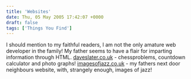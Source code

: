 ```yaml
---
title: 'Websites'
date: Thu, 05 May 2005 17:42:07 +0000
draft: false
tags: ['Things You Find']
---
```


I should mention to my faithful readers, I am not the only amature web developer in the family! My father seems to have a flair for imparting information through HTML. [daveslater.co.uk](http://www.daveslater.co.uk/) - chessproblems, countdown calculator and photo graphs! [imagesofjazz.co.uk](http://www.imagesofjazz.co.uk/) - my fathers next door neighbours website, with, strangely enough, images of jazz!